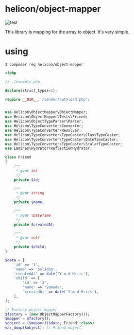 # helicon/object-mapper
![test](https://github.com/helicon-php/object-mapper/workflows/test/badge.svg)

This library is mapping for the array to object.  It's very simple.

# using

```shell script
$ composer req helicon/object-mapper
```

```php 
<?php

// ./example.php

declare(strict_types=1);

require __DIR__.'/vendor/autoload.php';


use Helicon\ObjectMapper\ObjectMapper;
use Helicon\ObjectMapper\Tests\Friend;
use Helicon\ObjectTypeParser\Parser;
use Helicon\TypeConverter\Converter;
use Helicon\TypeConverter\Resolver;
use Helicon\TypeConverter\TypeCaster\ClassTypeCaster;
use Helicon\TypeConverter\TypeCaster\DateTimeCaster;
use Helicon\TypeConverter\TypeCaster\ScalarTypeCaster;
use Laminas\Hydrator\ReflectionHydrator;

class Friend 
{
    /**
     * @var int
     */
    private $id;

    /**
     * @var string
     */
    private $name;

    /**
     * @var \DateTime
     */
    private $createdAt;

    /**
     * @var self
     */
    private $child;    
}

$data = [
    'id' => '1',
    'name' => 'polidog',
    'createdAt' => date('Y-m-d H:i:s'),
    'child' => [
        'id' => '3',
        'name' => 'yamada',
        'createdAt' => date('Y-m-d H:i:s'),
    ],
];

// Factory object mapper
$factory = (new ObjectMapperFactory());
$mapper = $factory();
$object = ($mapper)($data, Friend::class)
var_dump($object); // Friend object.

```